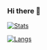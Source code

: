 ### Hi there 👋

[![Stats](https://github-readme-stats.vercel.app/api?username=napia-san&count_private=true&show_icons=true)](https://github.com/napia-san)

[![Langs](https://github-readme-stats.vercel.app/api/top-langs/?username=napia-san&layout=compact)](https://github.com/napia-san)
<!--
**napia-san/napia-san** is a ✨ _special_ ✨ repository because its `README.md` (this file) appears on your GitHub profile.

Here are some ideas to get you started:

- 🔭 I’m currently working on ...
- 🌱 I’m currently learning ...
- 👯 I’m looking to collaborate on ...
- 🤔 I’m looking for help with ...
- 💬 Ask me about ...
- 📫 How to reach me: ...
- 😄 Pronouns: ...
- ⚡ Fun fact: ...
-->
